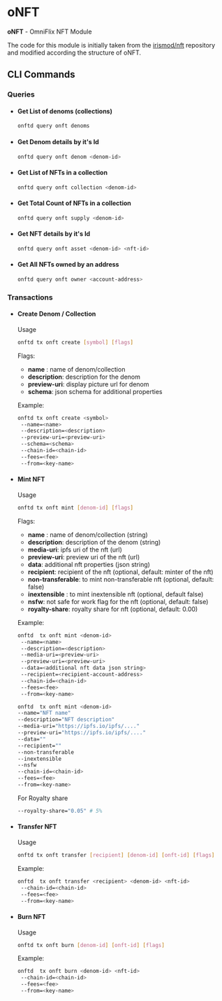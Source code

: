 # oNFT

**oNFT** - OmniFlix NFT Module

The code for this module is initially taken from the [irismod/nft](https://github.com/irismod/nft) repository and modified according the structure of oNFT.


## CLI Commands

### Queries
  - #### Get List of denoms (collections)
    ```bash
    onftd query onft denoms
    ```
  - #### Get Denom details by it's Id
     ```bash
    onftd query onft denom <denom-id>
    ```    
  - #### Get List of NFTs in a collection
    ```bash
    onftd query onft collection <denom-id>
    ```
  - #### Get Total Count of NFTs in a collection
    ```bash
    onftd query onft supply <denom-id>
    ```
  - #### Get NFT details by it's Id
    ```bash
    onftd query onft asset <denom-id> <nft-id>
    ```
  - #### Get All NFTs owned by an address
    ```bash
    onftd query onft owner <account-address>
    ```
    
### Transactions
  - #### Create Denom / Collection
    Usage
    ```bash
    onftd tx onft create [symbol] [flags] 
    ```
    
    Flags:
      - **name** : name of denom/collection
      - **description**: description for the denom
      - **preview-uri**: display picture url for denom
      - **schema**: json schema for additional properties
      
    Example:
    ```bash
    onftd tx onft create <symbol>  
     --name=<name>
     --description=<description>
     --preview-uri=<preview-uri>
     --schema=<schema>
     --chain-id=<chain-id>
     --fees=<fee>
     --from=<key-name>
    ```
  - #### Mint NFT
    Usage
    ```bash
    onftd tx onft mint [denom-id] [flags]
    ```
    
    Flags:
      - **name** : name of denom/collection (string)
      - **description**: description of the denom (string)
      - **media-uri**: ipfs uri of the nft (url)
      - **preview-uri**: preview uri of the nft (url)
      - **data**: additional nft properties (json string)
      - **recipient**: recipient of the nft (optional, default: minter of the nft)
      - **non-transferable**:  to mint non-transferable nft (optional, default: false)
      - **inextensible** : to mint inextensible nft (optional, default false)
      - **nsfw**: not safe for work flag for the nft (optional, default: false)  
      - **royalty-share**: royalty share for nft (optional, default: 0.00)
      
    Example:
    ```bash
    onftd  tx onft mint <denom-id>
     --name=<name>
     --description=<description>
     --media-uri=<preview-uri>
     --preview-uri=<preview-uri>
     --data=<additional nft data json string>
     --recipient=<recipient-account-address>
     --chain-id=<chain-id>
     --fees=<fee>
     --from=<key-name>
      ```
    ```bash
    onftd  tx onft mint <denom-id>
    --name="NFT name" 
    --description="NFT description" 
    --media-uri="https://ipfs.io/ipfs/...." 
    --preview-uri="https://ipfs.io/ipfs/...." 
    --data="" 
    --recipient="" 
    --non-transferable 
    --inextensible 
    --nsfw 
    --chain-id=<chain-id>
    --fees=<fee>
    --from=<key-name>
      ```
    For Royalty share
    ```bash
    --royalty-share="0.05" # 5% 
    ```
  - #### Transfer NFT
    Usage
    ```bash
    onftd tx onft transfer [recipient] [denom-id] [onft-id] [flags]
    ```
    
    Example:
    ```bash
    onftd  tx onft transfer <recipient> <denom-id> <nft-id>
     --chain-id=<chain-id>
     --fees=<fee>
     --from=<key-name>
    ```

  - #### Burn NFT
    Usage
    ```bash
    onftd tx onft burn [denom-id] [onft-id] [flags]
    ```
    
    Example:
    ```bash
    onftd  tx onft burn <denom-id> <nft-id>
     --chain-id=<chain-id>
     --fees=<fee>
     --from=<key-name>
    ```
